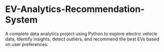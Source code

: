 # EV-Analytics-Recommendation-System
A complete data analytics project using Python to explore electric vehicle data, identify insights, detect outliers, and recommend the best EVs based on user preferences.
